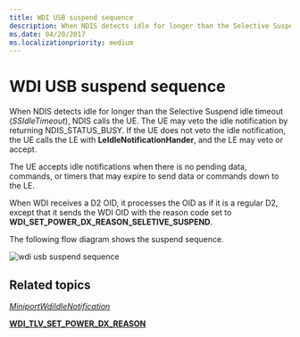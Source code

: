 ```yaml
---
title: WDI USB suspend sequence
description: When NDIS detects idle for longer than the Selective Suspend idle timeout (SSIdleTimeout), NDIS calls the UE.
ms.date: 04/20/2017
ms.localizationpriority: medium
---
```


# WDI USB suspend sequence


When NDIS detects idle for longer than the Selective Suspend idle timeout (*SSIdleTimeout*), NDIS calls the UE. The UE may veto the idle notification by returning NDIS\_STATUS\_BUSY. If the UE does not veto the idle notification, the UE calls the LE with **LeIdleNotificationHander**, and the LE may veto or accept.

The UE accepts idle notifications when there is no pending data, commands, or timers that may expire to send data or commands down to the LE.

When WDI receives a D2 OID, it processes the OID as if it is a regular D2, except that it sends the WDI OID with the reason code set to **WDI\_SET\_POWER\_DX\_REASON\_SELETIVE\_SUSPEND**.

The following flow diagram shows the suspend sequence.

![wdi usb suspend sequence](images/wdi-usb-suspend-sequence-flow.png)

## Related topics


[*MiniportWdiIdleNotification*](/windows-hardware/drivers/ddi/dot11wdi/nc-dot11wdi-miniport_wdi_idle_notification)

[**WDI\_TLV\_SET\_POWER\_DX\_REASON**](./wdi-tlv-set-power-dx-reason.md)

 

